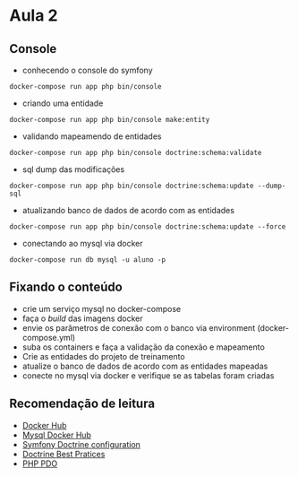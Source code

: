 # Aula 2

## Console
- conhecendo o console do symfony
```
docker-compose run app php bin/console
```

- criando uma entidade
```
docker-compose run app php bin/console make:entity
```

- validando mapeamendo de entidades
```
docker-compose run app php bin/console doctrine:schema:validate
```

- sql dump das modificações
```
docker-compose run app php bin/console doctrine:schema:update --dump-sql
```

- atualizando banco de dados de acordo com as entidades
```
docker-compose run app php bin/console doctrine:schema:update --force
```

- conectando ao mysql via docker
```
docker-compose run db mysql -u aluno -p
```

## Fixando o conteúdo
- crie um serviço mysql no docker-compose
- faça o _build_ das imagens docker
- envie os parâmetros de conexão com o banco via environment (docker-compose.yml)
- suba os containers e faça a validação da conexão e mapeamento
- Crie as entidades do projeto de treinamento
- atualize o banco de dados de acordo com as entidades mapeadas
- conecte no mysql via docker e verifique se as tabelas foram criadas

## Recomendação de leitura
- [Docker Hub](https://hub.docker.com/_/mysql/)
- [Mysql Docker Hub](https://hub.docker.com/_/mysql/)
- [Symfony Doctrine configuration](https://symfony.com/doc/current/doctrine.html)
- [Doctrine Best Pratices](https://www.doctrine-project.org/projects/doctrine-orm/en/current/reference/best-practices.html#best-practices)
- [PHP PDO](http://php.net/pdo)
